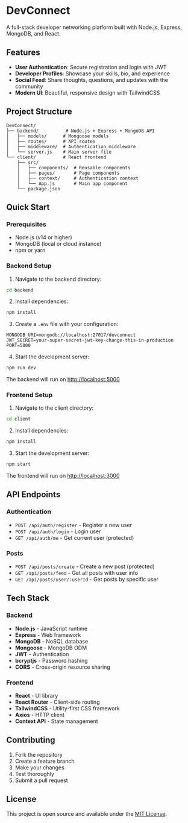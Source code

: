# DevConnect

A full-stack developer networking platform built with Node.js, Express, MongoDB, and React.

## Features

- **User Authentication**: Secure registration and login with JWT
- **Developer Profiles**: Showcase your skills, bio, and experience
- **Social Feed**: Share thoughts, questions, and updates with the community
- **Modern UI**: Beautiful, responsive design with TailwindCSS

## Project Structure

```
DevConnect/
├── backend/          # Node.js + Express + MongoDB API
│   ├── models/      # Mongoose models
│   ├── routes/      # API routes
│   ├── middleware/  # Authentication middleware
│   └── server.js    # Main server file
└── client/          # React frontend
    ├── src/
    │   ├── components/  # Reusable components
    │   ├── pages/       # Page components
    │   ├── context/     # Authentication context
    │   └── App.js       # Main app component
    └── package.json
```

## Quick Start

### Prerequisites

- Node.js (v14 or higher)
- MongoDB (local or cloud instance)
- npm or yarn

### Backend Setup

1. Navigate to the backend directory:
```bash
cd backend
```

2. Install dependencies:
```bash
npm install
```

3. Create a `.env` file with your configuration:
```
MONGODB_URI=mongodb://localhost:27017/devconnect
JWT_SECRET=your-super-secret-jwt-key-change-this-in-production
PORT=5000
```

4. Start the development server:
```bash
npm run dev
```

The backend will run on [http://localhost:5000](http://localhost:5000)

### Frontend Setup

1. Navigate to the client directory:
```bash
cd client
```

2. Install dependencies:
```bash
npm install
```

3. Start the development server:
```bash
npm start
```

The frontend will run on [http://localhost:3000](http://localhost:3000)

## API Endpoints

### Authentication
- `POST /api/auth/register` - Register a new user
- `POST /api/auth/login` - Login user
- `GET /api/auth/me` - Get current user (protected)

### Posts
- `POST /api/posts/create` - Create a new post (protected)
- `GET /api/posts/feed` - Get all posts with user info
- `GET /api/posts/user/:userId` - Get posts by specific user

## Tech Stack

### Backend
- **Node.js** - JavaScript runtime
- **Express** - Web framework
- **MongoDB** - NoSQL database
- **Mongoose** - MongoDB ODM
- **JWT** - Authentication
- **bcryptjs** - Password hashing
- **CORS** - Cross-origin resource sharing

### Frontend
- **React** - UI library
- **React Router** - Client-side routing
- **TailwindCSS** - Utility-first CSS framework
- **Axios** - HTTP client
- **Context API** - State management

## Contributing

1. Fork the repository
2. Create a feature branch
3. Make your changes
4. Test thoroughly
5. Submit a pull request

## License

This project is open source and available under the [MIT License](LICENSE).
